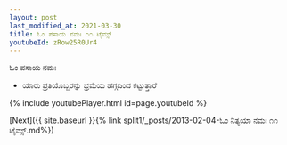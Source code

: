 ```yaml
---
layout: post
last_modified_at: 2021-03-30
title: ಓಂ ಪಸಾಯ ನಮಃ ೧೧ ಟೈಮ್ಸ್
youtubeId: zRow25R0Ur4
---
```

 
 
 ಓಂ ಪಸಾಯ ನಮಃ  
 
 -  ಯಾರು ಪ್ರತಿಯೊಬ್ಬರನ್ನು ಭ್ರಮೆಯ ಹಗ್ಗದಿಂದ ಕಟ್ಟುತ್ತಾರೆ 
 
  
 
  
 
 
 
 
 
 


{% include youtubePlayer.html id=page.youtubeId %}
 
[Next]({{ site.baseurl }}{% link  split1/_posts/2013-02-04-ಓಂ ನಿತ್ಯಯಾ ನಮಃ ೧೧ ಟೈಮ್ಸ್.md%})
 
